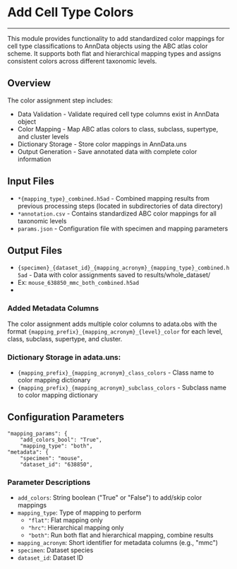 # Add Cell Type Colors
---
This module provides functionality to add standardized color mappings for cell type classifications to AnnData objects using the ABC atlas color scheme. It supports both flat and hierarchical mapping types and assigns consistent colors across different taxonomic levels.

## Overview
The color assignment step includes:

- Data Validation - Validate required cell type columns exist in AnnData object
- Color Mapping - Map ABC atlas colors to class, subclass, supertype, and cluster levels
- Dictionary Storage - Store color mappings in AnnData.uns
- Output Generation - Save annotated data with complete color information

## Input Files

- `*{mapping_type}_combined.h5ad` - Combined mapping results from previous processing steps (located in subdirectories of data directory)
- `*annotation.csv` - Contains standardized ABC color mappings for all taxonomic levels
- `params.json` - Configuration file with specimen and mapping parameters
  
## Output Files

- `{specimen}_{dataset_id}_{mapping_acronym}_{mapping_type}_combined.h5ad` - Data with color assignments saved to results/whole_dataset/
- Ex: `mouse_638850_mmc_both_combined.h5ad`
- 
### Added Metadata Columns
The color assignment adds multiple color columns to adata.obs with the format `{mapping_prefix}_{mapping_acronym}_{level}_color` for each level, class, subclass, supertype, and cluster.

### Dictionary Storage in adata.uns:

- `{mapping_prefix}_{mapping_acronym}_class_colors` - Class name to color mapping dictionary
- `{mapping_prefix}_{mapping_acronym}_subclass_colors` - Subclass name to color mapping dictionary


## Configuration Parameters

    "mapping_params": {
        "add_colors_bool": "True",
        "mapping_type": "both",
    "metadata": {
        "specimen": "mouse",
        "dataset_id": "638850",

### Parameter Descriptions

- `add_colors`: String boolean ("True" or "False") to add/skip color mappings
- `mapping_type`: Type of mapping to perform
  - `"flat"`: Flat mapping only
  - `"hrc"`: Hierarchical mapping only 
  - `"both"`: Run both flat and hierarchical mapping, combine results
- `mapping_acronym`: Short identifier for metadata columns (e.g., "mmc")
- `specimen`: Dataset species
- `dataset_id`: Dataset ID


